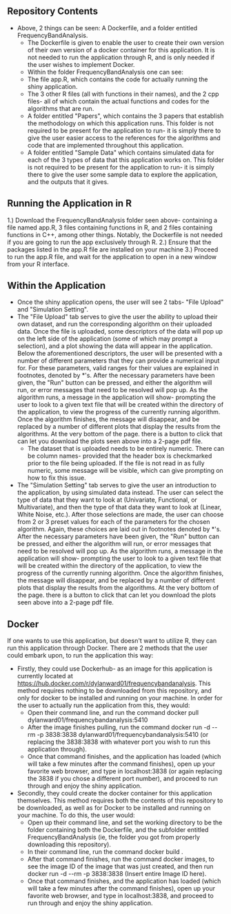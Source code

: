 ## Repository Contents

- Above, 2 things can be seen: A Dockerfile, and a folder entitled FrequencyBandAnalysis.
  - The Dockerfile is given to enable the user to create their own version of their own version of a docker container for this application. It is not needed to run the application through R, and is only needed if the user wishes to implement Docker. 
  - Within the folder FrequencyBandAnalysis one can see:
  -   The file app.R, which contains the code for actually running the shiny application.
  -   The 3 other R files (all with functions in their names), and the 2 cpp files- all of which contain the actual functions and codes for the algorithms that are run.
  -   A folder entitled "Papers", which contains the 3 papers that establish the methodology on which this application runs. This folder is not required to be present for the application to run- it is simply there to give the user easier access to the references for the algorithms and code that are implemented throughout this application.
  -   A folder entitled "Sample Data" which contains simulated data for each of the 3 types of data that this application works on. This folder is not required to be present for the application to run- it is simply there to give the user some sample data to explore the application, and the outputs that it gives.

## Running the Application in R

1.) Download the FrequencyBandAnalysis folder seen above- containing a file named app.R, 3 files containing functions in R, and 2 files containing functions in C++, among other things. Notably, the Dockerfile is not needed if you are going to run the app exclusively through R.
2.) Ensure that the packages listed in the app.R file are installed on your machine
3.) Proceed to run the app.R file, and wait for the application to open in a new window from your R interface.

## Within the Application

- Once the shiny application opens, the user will see 2 tabs- "File Upload" and "Simulation Setting".
-   The "File Upload" tab serves to give the user the ability to upload their own dataset, and run the corresponding algorithm on their uploaded data. Once the file is uploaded, some descriptors of the data will pop up on the left side of the application (some of which may prompt a selection), and a plot showing the data will appear in the application. Below the aforementioned descriptors, the user will be presented with a number of different parameters that they can provide a numerical input for. For these parameters, valid ranges for their values are explained in footnotes, denoted by *'s. After the necessary parameters have been given, the "Run" button can be pressed, and either the algorithm will run, or error messages that need to be resolved will pop up. As the algorithm runs, a message in the application will show- prompting the user to look to a given text file that will be created within the directory of the application, to view the progress of the currently running algorithm. Once the algorithm finishes, the message will disappear, and be replaced by a number of different plots that display the results from the algorithms. At the very bottom of the page. there is a button to click that can let you download the plots seen above into a 2-page pdf file.
    -  The dataset that is uploaded needs to be entirely numeric. There can be column names- provided that the header box is checkmarked prior to the file being uploaded. If the file is not read in as fully numeric, some message will be visible, which can give prompting on how to fix this issue.
- The "Simulation Setting" tab serves to give the user an introduction to the application, by using simulated data instead. The user can select the type of data that they want to look at (Univariate, Functional, or Multivariate), and then the type of that data they want to look at (Linear, White Noise, etc.). After those selections are made, the user can choose from 2 or 3 preset values for each of the parameters for the chosen algorithm. Again, these choices are laid out in footnotes denoted by *'s. After the necessary parameters have been given, the "Run" button can be pressed, and either the algorithm will run, or error messages that need to be resolved will pop up. As the algorithm runs, a message in the application will show- prompting the user to look to a given text file that will be created within the directory of the application, to view the progress of the currently running algorithm. Once the algorithm finishes, the message will disappear, and be replaced by a number of different plots that display the results from the algorithms. At the very bottom of the page. there is a button to click that can let you download the plots seen above into a 2-page pdf file.

## Docker

If one wants to use this application, but doesn't want to utilize R, they can run this application through Docker. There are 2 methods that the user could embark upon, to run the application this way:
- Firstly, they could use Dockerhub- as an image for this application is currently located at https://hub.docker.com/r/dylanward01/frequencybandanalysis. This method requires nothing to be downloaded from this repository, and only for docker to be installed and running on your machine. In order for the user to actually run the application from this, they would:
    - Open their command line, and run the command docker pull dylanward01/frequencybandanalysis:5410
    - After the image finishes pulling, run the command docker run -d --rm -p 3838:3838 dylanward01/frequencybandanalysis:5410 (or replacing the 3838:3838 with whatever port you wish to run this application through).
    - Once that command finishes, and the application has loaded (which will take a few minutes after the command finishes), open up your favorite web browser, and type in localhost:3838 (or again replacing the 3838 if you chose a different port number), and proceed to run through and enjoy the shiny application.
- Secondly, they could create the docker container for this application themselves. This method requires both the contents of this repository to be downloaded, as well as for Docker to be installed and running on your machine. To do this, the user would:
    -  Open up their command line, and set the working directory to be the folder containing both the Dockerfile, and the subfolder entitled FrequencyBandAnalysis (ie, the folder you got from properly downloading this repository).
    -  In their command line, run the command docker build .
    -  After that command finishes, run the command docker images, to see the image ID of the image that was just created, and then run docker run -d --rm -p 3838:3838 (Insert entire Image ID here).
    -  Once that command finishes, and the application has loaded (which will take a few minutes after the command finishes), open up your favorite web browser, and type in localhost:3838, and proceed to run through and enjoy the shiny application.
